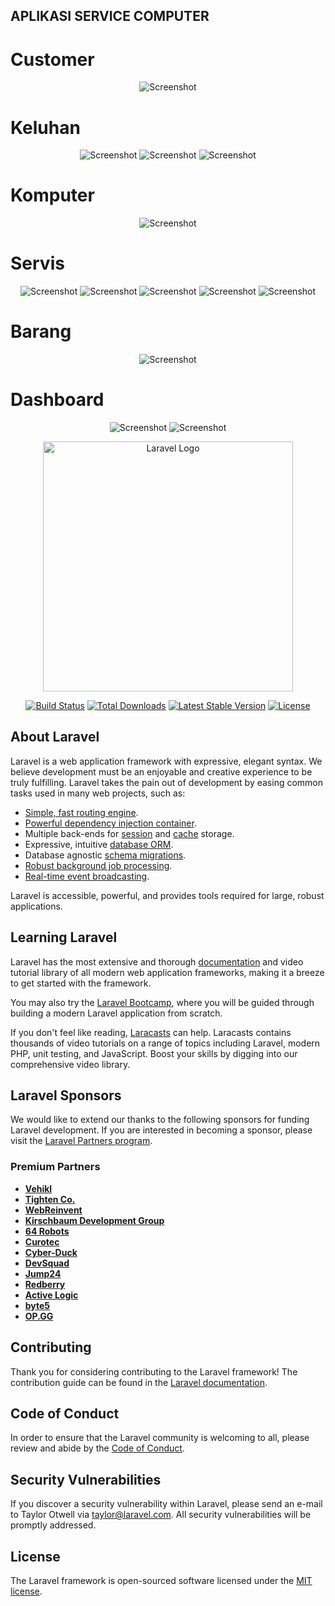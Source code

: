 ## APLIKASI SERVICE COMPUTER

<h1>Customer</h1>
<p align="center">
<img src="https://github.com/SeptiDwiCahyati/aplikasi-servicecomputer/blob/master/screenshot/tab_customer.png" alt="Screenshot">
</p>
<h1>Keluhan</h1>
<p align="center">
<img src="https://github.com/SeptiDwiCahyati/aplikasi-servicecomputer/blob/master/screenshot/tab_keluhan.png" alt="Screenshot">
<img src="https://github.com/SeptiDwiCahyati/aplikasi-servicecomputer/blob/master/screenshot/tab_keluhan_edit.png" alt="Screenshot">
<img src="https://github.com/SeptiDwiCahyati/aplikasi-servicecomputer/blob/master/screenshot/tab_keluhan_tambah.png" alt="Screenshot">
</p>
<h1>Komputer</h1>
<p align="center">
<img src="https://github.com/SeptiDwiCahyati/aplikasi-servicecomputer/blob/master/screenshot/tab_komputer.png" alt="Screenshot">
</p>
<h1>Servis</h1>
<p align="center">
<img src="https://github.com/SeptiDwiCahyati/aplikasi-servicecomputer/blob/master/screenshot/tab_servis.png" alt="Screenshot">
<img src="https://github.com/SeptiDwiCahyati/aplikasi-servicecomputer/blob/master/screenshot/tab_servis_edit.png" alt="Screenshot">
<img src="https://github.com/SeptiDwiCahyati/aplikasi-servicecomputer/blob/master/screenshot/tab_servis_konfirm.png" alt="Screenshot">
<img src="https://github.com/SeptiDwiCahyati/aplikasi-servicecomputer/blob/master/screenshot/tab_servis_tambah.png" alt="Screenshot">
<img src="https://github.com/SeptiDwiCahyati/aplikasi-servicecomputer/blob/master/screenshot/tab_servis_detail.png" alt="Screenshot">
</p>
<h1>Barang</h1>
<p align="center">
<img src="https://github.com/SeptiDwiCahyati/aplikasi-servicecomputer/blob/master/screenshot/tab_barang.png" alt="Screenshot">
</p>
<h1>Dashboard</h1>
<p align="center">
<img src="https://github.com/SeptiDwiCahyati/aplikasi-servicecomputer/blob/master/screenshot/tab_dashboard.png" alt="Screenshot">
<img src="https://github.com/SeptiDwiCahyati/aplikasi-servicecomputer/blob/master/screenshot/tab_dashboard_detail.png" alt="Screenshot">
</p>

<p align="center"><a href="https://laravel.com" target="_blank"><img src="https://raw.githubusercontent.com/laravel/art/master/logo-lockup/5%20SVG/2%20CMYK/1%20Full%20Color/laravel-logolockup-cmyk-red.svg" width="400" alt="Laravel Logo"></a></p>

<p align="center">
<a href="https://github.com/laravel/framework/actions"><img src="https://github.com/laravel/framework/workflows/tests/badge.svg" alt="Build Status"></a>
<a href="https://packagist.org/packages/laravel/framework"><img src="https://img.shields.io/packagist/dt/laravel/framework" alt="Total Downloads"></a>
<a href="https://packagist.org/packages/laravel/framework"><img src="https://img.shields.io/packagist/v/laravel/framework" alt="Latest Stable Version"></a>
<a href="https://packagist.org/packages/laravel/framework"><img src="https://img.shields.io/packagist/l/laravel/framework" alt="License"></a>
</p>

## About Laravel

Laravel is a web application framework with expressive, elegant syntax. We believe development must be an enjoyable and creative experience to be truly fulfilling. Laravel takes the pain out of development by easing common tasks used in many web projects, such as:

-   [Simple, fast routing engine](https://laravel.com/docs/routing).
-   [Powerful dependency injection container](https://laravel.com/docs/container).
-   Multiple back-ends for [session](https://laravel.com/docs/session) and [cache](https://laravel.com/docs/cache) storage.
-   Expressive, intuitive [database ORM](https://laravel.com/docs/eloquent).
-   Database agnostic [schema migrations](https://laravel.com/docs/migrations).
-   [Robust background job processing](https://laravel.com/docs/queues).
-   [Real-time event broadcasting](https://laravel.com/docs/broadcasting).

Laravel is accessible, powerful, and provides tools required for large, robust applications.

## Learning Laravel

Laravel has the most extensive and thorough [documentation](https://laravel.com/docs) and video tutorial library of all modern web application frameworks, making it a breeze to get started with the framework.

You may also try the [Laravel Bootcamp](https://bootcamp.laravel.com), where you will be guided through building a modern Laravel application from scratch.

If you don't feel like reading, [Laracasts](https://laracasts.com) can help. Laracasts contains thousands of video tutorials on a range of topics including Laravel, modern PHP, unit testing, and JavaScript. Boost your skills by digging into our comprehensive video library.

## Laravel Sponsors

We would like to extend our thanks to the following sponsors for funding Laravel development. If you are interested in becoming a sponsor, please visit the [Laravel Partners program](https://partners.laravel.com).

### Premium Partners

-   **[Vehikl](https://vehikl.com/)**
-   **[Tighten Co.](https://tighten.co)**
-   **[WebReinvent](https://webreinvent.com/)**
-   **[Kirschbaum Development Group](https://kirschbaumdevelopment.com)**
-   **[64 Robots](https://64robots.com)**
-   **[Curotec](https://www.curotec.com/services/technologies/laravel/)**
-   **[Cyber-Duck](https://cyber-duck.co.uk)**
-   **[DevSquad](https://devsquad.com/hire-laravel-developers)**
-   **[Jump24](https://jump24.co.uk)**
-   **[Redberry](https://redberry.international/laravel/)**
-   **[Active Logic](https://activelogic.com)**
-   **[byte5](https://byte5.de)**
-   **[OP.GG](https://op.gg)**

## Contributing

Thank you for considering contributing to the Laravel framework! The contribution guide can be found in the [Laravel documentation](https://laravel.com/docs/contributions).

## Code of Conduct

In order to ensure that the Laravel community is welcoming to all, please review and abide by the [Code of Conduct](https://laravel.com/docs/contributions#code-of-conduct).

## Security Vulnerabilities

If you discover a security vulnerability within Laravel, please send an e-mail to Taylor Otwell via [taylor@laravel.com](mailto:taylor@laravel.com). All security vulnerabilities will be promptly addressed.

## License

The Laravel framework is open-sourced software licensed under the [MIT license](https://opensource.org/licenses/MIT).
